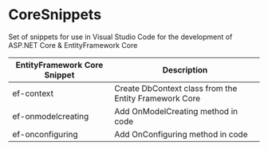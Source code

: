 # CoreSnippets

Set of snippets for use in Visual Studio Code for the development of ASP.NET Core & EntityFramework Core
 
|EntityFramework Core Snippet|Description|
|--- | --- |
|ef-context| Create DbContext class from the Entity Framework Core
|ef-onmodelcreating| Add OnModelCreating method in code
|ef-onconfiguring| Add OnConfiguring method in code

 